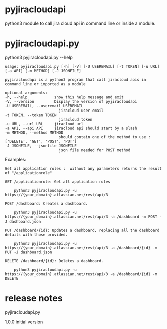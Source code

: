 # pyjiracloudapi

python3 module to call jira cloud api in command line or inside a module.

# pyjiracloudapi.py

python3 pyjiracloudapi.py --help

    usage: pyjiracloudapi.py [-h] [-V] [-U USEREMAIL] [-t TOKEN] [-u URL] [-a API] [-m METHOD] [-J JSONFILE]

    pyjiracloudapi is a python3 program that call jiracloud apis in command line or imported as a module

    optional arguments:
    -h, --help            show this help message and exit
    -V, --version         Display the version of pyjiracloudapi
    -U USEREMAIL, --useremail USEREMAIL
                            jiracloud user email
    -t TOKEN, --token TOKEN
                            jiracloud token
    -u URL, --url URL     jiracloud url
    -a API, --api API     jiracloud api should start by a slash
    -m METHOD, --method METHOD
                            should contain one of the method to use : ['DELETE', 'GET', 'POST', 'PUT']
    -J JSONFILE, --jsonfile JSONFILE
                            json file needed for POST method

Examples:

    Get all application roles :  without any parameters returns the result of "/applicationrole"

    GET /applicationrole: Get all application roles

        python3 pyjiracloudapi.py -u https://{your_domain}.atlassian.net/rest/api/3

    POST /dashboard: Creates a dashboard.

        python3 pyjiracloudapi.py -u https://{your_domain}.atlassian.net/rest/api/3 -a /dashboard -m POST -J dashboard.json

    PUT /dashboard/{id}: Updates a dashboard, replacing all the dashboard details with those provided.

        python3 pyjiracloudapi.py -u https://{your_domain}.atlassian.net/rest/api/3 -a /dashboard/{id} -m PUT -J dashboard.json

    DELETE /dashboard/{id}: Deletes a dashboard.

        python3 pyjiracloudapi.py -u https://{your_domain}.atlassian.net/rest/api/3 -a /dashboard/{id} -m DELETE

# release notes

pyjiracloudapi.py

1.0.0 initial version
